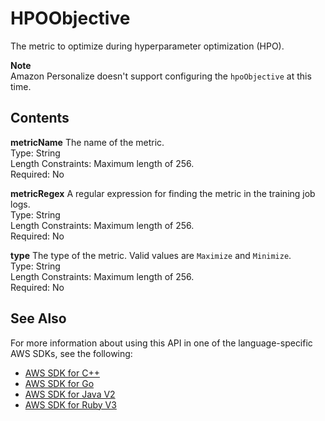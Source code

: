 # HPOObjective<a name="API_HPOObjective"></a>

The metric to optimize during hyperparameter optimization \(HPO\)\.

**Note**  
Amazon Personalize doesn't support configuring the `hpoObjective` at this time\.

## Contents<a name="API_HPOObjective_Contents"></a>

 **metricName**   <a name="personalize-Type-HPOObjective-metricName"></a>
The name of the metric\.  
Type: String  
Length Constraints: Maximum length of 256\.  
Required: No

 **metricRegex**   <a name="personalize-Type-HPOObjective-metricRegex"></a>
A regular expression for finding the metric in the training job logs\.  
Type: String  
Length Constraints: Maximum length of 256\.  
Required: No

 **type**   <a name="personalize-Type-HPOObjective-type"></a>
The type of the metric\. Valid values are `Maximize` and `Minimize`\.  
Type: String  
Length Constraints: Maximum length of 256\.  
Required: No

## See Also<a name="API_HPOObjective_SeeAlso"></a>

For more information about using this API in one of the language\-specific AWS SDKs, see the following:
+  [ AWS SDK for C\+\+](https://docs.aws.amazon.com/goto/SdkForCpp/personalize-2018-05-22/HPOObjective) 
+  [ AWS SDK for Go](https://docs.aws.amazon.com/goto/SdkForGoV1/personalize-2018-05-22/HPOObjective) 
+  [ AWS SDK for Java V2](https://docs.aws.amazon.com/goto/SdkForJavaV2/personalize-2018-05-22/HPOObjective) 
+  [ AWS SDK for Ruby V3](https://docs.aws.amazon.com/goto/SdkForRubyV3/personalize-2018-05-22/HPOObjective) 